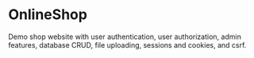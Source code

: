 # OnlineShop

Demo shop website with user authentication, user authorization, admin features, database CRUD, file uploading, sessions and cookies, and csrf.

